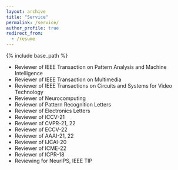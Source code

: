 ```yaml
---
layout: archive
title: "Service"
permalink: /service/
author_profile: true
redirect_from:
  - /resume
---
```


{% include base_path %}

* Reviewer of IEEE Transaction on Pattern Analysis and Machine Intelligence
* Reviewer of IEEE Transaction on Multimedia
* Reviewer of IEEE Transactions on Circuits and Systems for Video Technology
* Reviewer of Neurocomputing
* Reviewer of Pattern Recognition Letters
* Reviewer of Electronics Letters
* Reviewer of ICCV-21
* Reviewer of CVPR-21, 22
* Reviewer of ECCV-22
* Reviewer of AAAI-21, 22
* Reviewer of IJCAI-20
* Reviewer of ICME-22
* Reviewer of ICPR-18
* Reviewing for NeurIPS, IEEE TIP